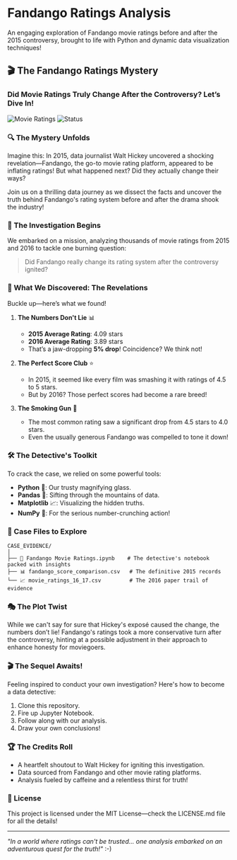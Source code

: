 # Fandango Ratings Analysis
An engaging exploration of Fandango movie ratings before and after the 2015 controversy, brought to life with Python and dynamic data visualization techniques!

## 🎬 The Fandango Ratings Mystery

### Did Movie Ratings Truly Change After the Controversy? Let’s Dive In!

![Movie Ratings](https://img.shields.io/badge/Analysis-Python-blue)
![Status](https://img.shields.io/badge/Status-Completed-success)

### 🔍 The Mystery Unfolds

Imagine this: In 2015, data journalist Walt Hickey uncovered a shocking revelation—Fandango, the go-to movie rating platform, appeared to be inflating ratings! But what happened next? Did they actually change their ways?

Join us on a thrilling data journey as we dissect the facts and uncover the truth behind Fandango's rating system before and after the drama shook the industry!

### 🎯 The Investigation Begins

We embarked on a mission, analyzing thousands of movie ratings from 2015 and 2016 to tackle one burning question:
> Did Fandango really change its rating system after the controversy ignited?

### 🔮 What We Discovered: The Revelations

Buckle up—here’s what we found!

1. **The Numbers Don't Lie** 📊
   - **2015 Average Rating**: 4.09 stars
   - **2016 Average Rating**: 3.89 stars
   - That’s a jaw-dropping **5% drop**! Coincidence? We think not!

2. **The Perfect Score Club** ⭐
   - In 2015, it seemed like every film was smashing it with ratings of 4.5 to 5 stars.
   - But by 2016? Those perfect scores had become a rare breed!

3. **The Smoking Gun** 🔫
   - The most common rating saw a significant drop from 4.5 stars to 4.0 stars.
   - Even the usually generous Fandango was compelled to tone it down!

### 🛠️ The Detective's Toolkit

To crack the case, we relied on some powerful tools:
- **Python** 🐍: Our trusty magnifying glass.
- **Pandas** 🐼: Sifting through the mountains of data.
- **Matplotlib** 📈: Visualizing the hidden truths.
- **NumPy** 🔢: For the serious number-crunching action!

### 📂 Case Files to Explore

```
CASE_EVIDENCE/
│
├── 🔎 Fandango Movie Ratings.ipynb    # The detective's notebook packed with insights
├── 📊 fandango_score_comparison.csv   # The definitive 2015 records
└── 📈 movie_ratings_16_17.csv         # The 2016 paper trail of evidence
```

### 🎭 The Plot Twist

While we can't say for sure that Hickey's exposé caused the change, the numbers don’t lie! Fandango's ratings took a more conservative turn after the controversy, hinting at a possible adjustment in their approach to enhance honesty for moviegoers.

### 🎬 The Sequel Awaits!

Feeling inspired to conduct your own investigation? Here's how to become a data detective:
1. Clone this repository.
2. Fire up Jupyter Notebook.
3. Follow along with our analysis.
4. Draw your own conclusions!

### 🏆 The Credits Roll

- A heartfelt shoutout to Walt Hickey for igniting this investigation.
- Data sourced from Fandango and other movie rating platforms.
- Analysis fueled by caffeine and a relentless thirst for truth!

### 📜 License

This project is licensed under the MIT License—check the LICENSE.md file for all the details!

---

*"In a world where ratings can't be trusted… one analysis embarked on an adventurous quest for the truth!"* :-)
